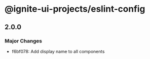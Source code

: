 # @ignite-ui-projects/eslint-config

## 2.0.0

### Major Changes

- f6bf078: Add display name to all components
